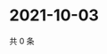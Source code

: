 # 2021-10-03

共 0 条

<!-- BEGIN WEIBO -->
<!-- 最后更新时间 Sun Oct 03 2021 18:14:31 GMT+0800 (China Standard Time) -->

<!-- END WEIBO -->
